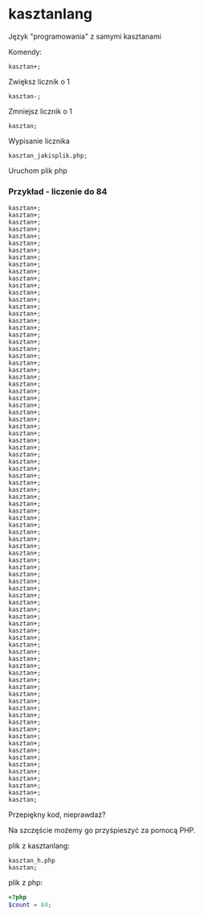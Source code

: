 # kasztanlang
Język "programowania" z samymi kasztanami

Komendy:
```kasztanlang
kasztan+;
```
Zwiększ licznik o 1


```kasztanlang
kasztan-;
```
Zmniejsz licznik o 1


```kasztanlang
kasztan;
```
Wypisanie licznika


```kasztanlang
kasztan_jakisplik.php;
```
Uruchom plik php

### Przykład - liczenie do 84
```kasztanlang
kasztan+;
kasztan+;
kasztan+;
kasztan+;
kasztan+;
kasztan+;
kasztan+;
kasztan+;
kasztan+;
kasztan+;
kasztan+;
kasztan+;
kasztan+;
kasztan+;
kasztan+;
kasztan+;
kasztan+;
kasztan+;
kasztan+;
kasztan+;
kasztan+;
kasztan+;
kasztan+;
kasztan+;
kasztan+;
kasztan+;
kasztan+;
kasztan+;
kasztan+;
kasztan+;
kasztan+;
kasztan+;
kasztan+;
kasztan+;
kasztan+;
kasztan+;
kasztan+;
kasztan+;
kasztan+;
kasztan+;
kasztan+;
kasztan+;
kasztan+;
kasztan+;
kasztan+;
kasztan+;
kasztan+;
kasztan+;
kasztan+;
kasztan+;
kasztan+;
kasztan+;
kasztan+;
kasztan+;
kasztan+;
kasztan+;
kasztan+;
kasztan+;
kasztan+;
kasztan+;
kasztan+;
kasztan+;
kasztan+;
kasztan+;
kasztan+;
kasztan+;
kasztan+;
kasztan+;
kasztan+;
kasztan+;
kasztan+;
kasztan+;
kasztan+;
kasztan+;
kasztan+;
kasztan+;
kasztan+;
kasztan+;
kasztan+;
kasztan+;
kasztan+;
kasztan+;
kasztan+;
kasztan+;
kasztan;
```
Przepiękny kod, nieprawdaż?

Na szczęście możemy go przyśpieszyć za pomocą PHP.

plik z kasztanlang:
```
kasztan_h.php
kasztan;
```
plik z php:
```php
<?php
$count = 84;
```
